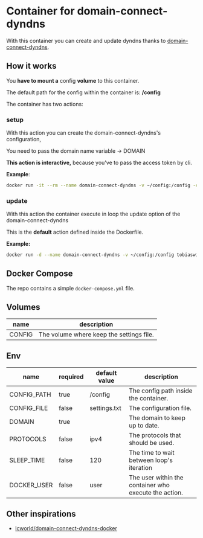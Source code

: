 # Container for domain-connect-dyndns

With this container you can create and update dyndns thanks to [domain-connect-dyndns](https://pypi.org/project/domain-connect-dyndns/).

## How it works

You **have to mount a** config **volume** to this container.

The default path for the config within the container is: **/config**

The container has two actions:

### setup

With this action you can create the domain-connect-dyndns's configuration,

You need to pass the domain name variable → DOMAIN

**This action is interactive,** because you've to pass the access token by cli.

**Example**:

```sh
docker run -it --rm --name domain-connect-dyndns -v ~/config:/config -e DOMAIN=example.org tobiaswild/domain-connect-dyndns setup
```

### update

With this action the container execute in loop the update option of the domain-connect-dyndns

This is the **default** action defined inside the Dockerfile.

**Example:**

```sh
docker run -d --name domain-connect-dyndns -v ~/config:/config tobiaswild/domain-connect-dyndns
```

## Docker Compose

The repo contains a simple `docker-compose.yml` file.

## Volumes

| name   | description                              |
| ------ | ---------------------------------------- |
| CONFIG | The volume where keep the settings file. |

## Env

| name        | required | default value | description                                           |
| ----------- | -------- | ------------- | ----------------------------------------------------- |
| CONFIG_PATH | true     | /config       | The config path inside the container.                 |
| CONFIG_FILE | false    | settings.txt  | The configuration file.                               |
| DOMAIN      | true     |               | The domain to keep up to date.                        |
| PROTOCOLS   | false    | ipv4          | The protocols that should be used.                    |
| SLEEP_TIME  | false    | 120           | The time to wait between loop's iteration             |
| DOCKER_USER | false    | user          | The user within the container who execute the action. |

## Other inspirations

- [lcworld/domain-connect-dyndns-docker](https://github.com/lcworld/domain-connect-dyndns-docker)
